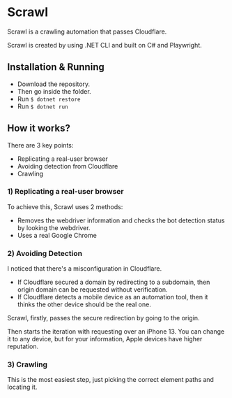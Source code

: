 # Scrawl

Scrawl is a crawling automation that passes Cloudflare.

Scrawl is created by using .NET CLI and built on C# and Playwright.

## Installation & Running

- Download the repository.
- Then go inside the folder.
- Run `$ dotnet restore`
- Run `$ dotnet run`

## How it works?

There are 3 key points:

- Replicating a real-user browser
- Avoiding detection from Cloudflare
- Crawling

### 1) Replicating a real-user browser

To achieve this, Scrawl uses 2 methods:

- Removes the webdriver information and checks the bot detection status by looking the webdriver.
- Uses a real Google Chrome

### 2) Avoiding Detection

I noticed that there's a misconfiguration in Cloudflare.

- If Cloudflare secured a domain by redirecting to a subdomain, then origin domain can be requested without verification.
- If Cloudflare detects a mobile device as an automation tool, then it thinks the other device should be the real one.

Scrawl, firstly, passes the secure redirection by going to the origin.

Then starts the iteration with requesting over an iPhone 13. You can change it to any device, but for your information, Apple devices have higher reputation.

### 3) Crawling

This is the most easiest step, just picking the correct element paths and locating it.
